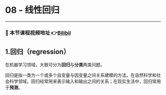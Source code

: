 # 08 - 线性回归

---

### 🎦 本节课程视频地址 👉[Bilibil](https://www.bilibili.com/video/BV1PX4y1g7KC)

## 1.回归（regression） 
在机器学习领域，大致可分为**回归**与**分类**两类问题。

回归是指一类为一个或多个自变量与因变量之间关系建模的方法。在自然科学和社会科学领域，回归经常用来表示输入和输出之间的关系；在现实生活中，回归常用于**预测**。

